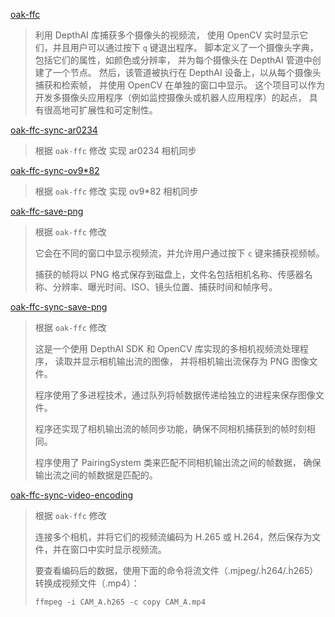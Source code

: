 [oak-ffc](oak-ffc.py)

> 利用 DepthAI 库捕获多个摄像头的视频流，
> 使用 OpenCV 实时显示它们，并且用户可以通过按下 `q` 键退出程序。
> 脚本定义了一个摄像头字典，包括它们的属性，如颜色或分辨率，
> 并为每个摄像头在 DepthAI 管道中创建了一个节点。
> 然后，该管道被执行在 DepthAI 设备上，以从每个摄像头捕获和检索帧，
> 并使用 OpenCV 在单独的窗口中显示。
> 这个项目可以作为开发多摄像头应用程序（例如监控摄像头或机器人应用程序）的起点，
> 具有很高地可扩展性和可定制性。

[oak-ffc-sync-ar0234](oak-ffc-sync-ar0234.py)

> 根据 `oak-ffc` 修改 实现 ar0234 相机同步

[oak-ffc-sync-ov9*82](oak-ffc-sync-ov9*82.py)

> 根据 `oak-ffc` 修改 实现 ov9*82 相机同步

[oak-ffc-save-png](oak-ffc-save-png.py)

> 根据 `oak-ffc` 修改 
> 
> 它会在不同的窗口中显示视频流，并允许用户通过按下 `c` 键来捕获视频帧。
> 
> 捕获的帧将以 PNG 格式保存到磁盘上，文件名包括相机名称、传感器名称、分辨率、曝光时间、ISO、镜头位置、捕获时间和帧序号。


[oak-ffc-sync-save-png](oak-ffc-sync-save-png.py)

> 根据 `oak-ffc` 修改
> 
> 这是一个使用 DepthAI SDK 和 OpenCV 库实现的多相机视频流处理程序，
> 读取并显示相机输出流的图像，
> 并将相机输出流保存为 PNG 图像文件。
> 
> 程序使用了多进程技术，通过队列将帧数据传递给独立的进程来保存图像文件。
> 
> 程序还实现了相机输出流的帧同步功能，确保不同相机捕获到的帧时刻相同。
> 
> 程序使用了 PairingSystem 类来匹配不同相机输出流之间的帧数据，
> 确保输出流之间的帧数据是匹配的。

[oak-ffc-sync-video-encoding](oak-ffc-sync-video-encoding.py)

> 根据 `oak-ffc` 修改 
> 
> 连接多个相机，并将它们的视频流编码为 H.265 或 H.264，然后保存为文件，并在窗口中实时显示视频流。
> 
> 要查看编码后的数据，使用下面的命令将流文件（.mjpeg/.ḣ264/.ḣ265）转换成视频文件（.mp4）：
> 
> `ffmpeg -i CAM_A.h265 -c copy CAM_A.mp4`
